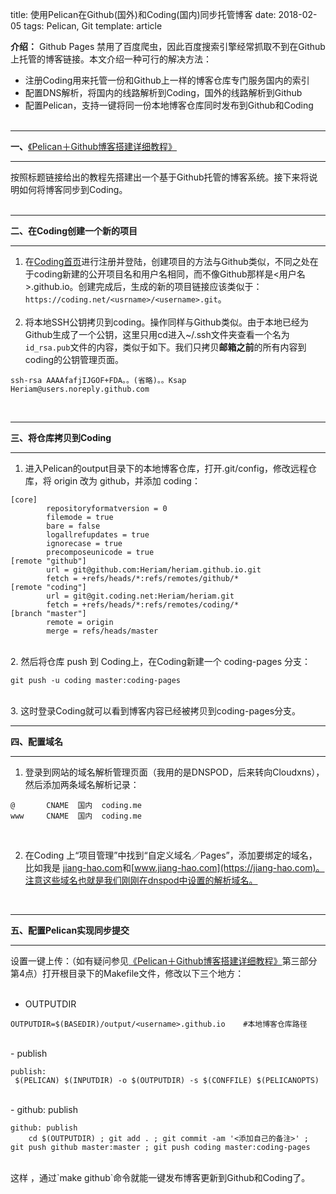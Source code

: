 title: 使用Pelican在Github(国外)和Coding(国内)同步托管博客
date: 2018-02-05
tags: Pelican, Git
template: article

**介绍：** Github Pages 禁用了百度爬虫，因此百度搜索引擎经常抓取不到在Github上托管的博客链接。本文介绍一种可行的解决方法：     
- 注册Coding用来托管一份和Github上一样的博客仓库专门服务国内的索引    
- 配置DNS解析，将国内的线路解析到Coding，国外的线路解析到Github    
- 配置Pelican，支持一键将同一份本地博客仓库同时发布到Github和Coding
  ​          
  <br>   
***
**一、**[《Pelican＋Github博客搭建详细教程》](https://jiang-hao.com/articles/2018/frontend-%E4%BD%BF%E7%94%A8Pelican%E5%9F%BA%E4%BA%8EGithubPages%E6%90%AD%E5%BB%BA%E5%8D%9A%E5%AE%A2%E6%95%99%E7%A8%8B.html)      

***
按照标题链接给出的教程先搭建出一个基于Github托管的博客系统。接下来将说明如何将博客同步到Coding。    
<br>   

***
**二、在Coding创建一个新的项目**
***
1. 在[Coding首页](http://www.coding.net)进行注册并登陆，创建项目的方法与Github类似，不同之处在于coding新建的公开项目名和用户名相同，而不像Github那样是<用户名>.github.io。创建完成后，生成的新的项目链接应该类似于：`https://coding.net/<usrname>/<username>.git`。    
    <br>   
2. 将本地SSH公钥拷贝到coding。操作同样与Github类似。由于本地已经为Github生成了一个公钥，这里只用cd进入~/.ssh文件夹查看一个名为`id_rsa.pub`文件的内容，类似于如下。我们只拷贝**邮箱之前**的所有内容到coding的公钥管理页面。     
```
ssh-rsa AAAAfafjIJGOF+FDA。。(省略)。。Ksap Heriam@users.noreply.github.com
```
<br>   

***
**三、将仓库拷贝到Coding**
***
1. 进入Pelican的output目录下的本地博客仓库，打开.git/config，修改远程仓库，将 origin 改为 github，并添加 coding：   

```
[core]
        repositoryformatversion = 0
        filemode = true
        bare = false
        logallrefupdates = true
        ignorecase = true
        precomposeunicode = true
[remote "github"]
        url = git@github.com:Heriam/heriam.github.io.git
        fetch = +refs/heads/*:refs/remotes/github/*
[remote "coding"]
        url = git@git.coding.net:Heriam/heriam.git
        fetch = +refs/heads/*:refs/remotes/coding/*
[branch "master"]
        remote = origin
        merge = refs/heads/master
```
<br>    
2. 然后将仓库 push 到 Coding上，在Coding新建一个 coding-pages 分支：    

```
git push -u coding master:coding-pages
```
<br>    
3. 这时登录Coding就可以看到博客内容已经被拷贝到coding-pages分支。
    <br>   

***
**四、配置域名**
***
1. 登录到网站的域名解析管理页面（我用的是DNSPOD，后来转向Cloudxns），然后添加两条域名解析记录：

```
@       CNAME  国内  coding.me
www     CNAME  国内  coding.me
```
<br>   

2. 在Coding 上“项目管理”中找到“自定义域名／Pages”，添加要绑定的域名，比如我是 [jiang-hao.com](https://jiang-hao.com)和[www.jiang-hao.com](https://jiang-hao.com)。注意这些域名也就是我们刚刚在dnspod中设置的解析域名。

<br>   

***
**五、配置Pelican实现同步提交**
***
设置一键上传：（如有疑问参见[《Pelican＋Github博客搭建详细教程》](https://jiang-hao.com/articles/2018/frontend-%E4%BD%BF%E7%94%A8Pelican%E5%9F%BA%E4%BA%8EGithubPages%E6%90%AD%E5%BB%BA%E5%8D%9A%E5%AE%A2%E6%95%99%E7%A8%8B.html)第三部分第4点）打开根目录下的Makefile文件，修改以下三个地方：   
<br>    

- OUTPUTDIR        

```
OUTPUTDIR=$(BASEDIR)/output/<username>.github.io    #本地博客仓库路径
```
<br>   
-  publish    

```
publish:    
 $(PELICAN) $(INPUTDIR) -o $(OUTPUTDIR) -s $(CONFFILE) $(PELICANOPTS)    
```
<br>   
- github: publish

```
github: publish
	cd $(OUTPUTDIR) ; git add . ; git commit -am '<添加自己的备注>' ; git push github master:master ; git push coding master:coding-pages 
```

<br>
这样 ，通过`make github`命令就能一键发布博客更新到Github和Coding了。